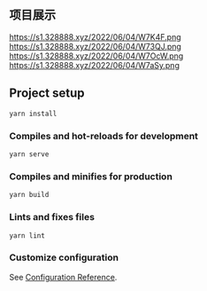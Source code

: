 ## 项目展示
https://s1.328888.xyz/2022/06/04/W7K4F.png
https://s1.328888.xyz/2022/06/04/W73QJ.png
https://s1.328888.xyz/2022/06/04/W7OcW.png
https://s1.328888.xyz/2022/06/04/W7aSy.png
## Project setup
```
yarn install
```

### Compiles and hot-reloads for development
```
yarn serve
```

### Compiles and minifies for production
```
yarn build
```

### Lints and fixes files
```
yarn lint
```

### Customize configuration
See [Configuration Reference](https://cli.vuejs.org/config/).
